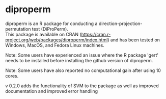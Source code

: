 # diproperm

diproperm is an R package for conducting a direction-projection-permutation test (DiProPerm).  
This package is available on CRAN (https://cran.r-project.org/web/packages/diproperm/index.html) and has been tested on Windows, MacOS, and Fedora Linux machines.

Note: Some users have experienced an issue where the R package 'gert' needs to be installed before installing the github version of diproperm. 

Note: Some users have also reported no computational gain after using 10 cores.

v 0.2.0 adds the functionality of SVM to the package as well as improved documentation and improved error handling 
